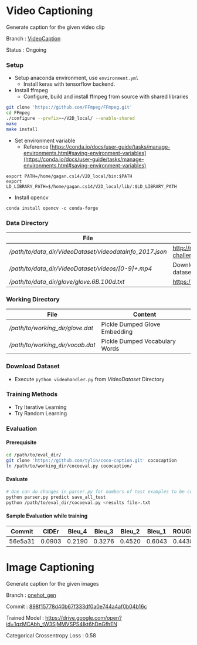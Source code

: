 # Video Captioning
Generate caption for the given video clip

Branch : [VideoCaption](https://github.com/scopeInfinity/Video2Description/tree/VideoCaption)

Status : Ongoing

### Setup

* Setup anaconda environment, use `environment.yml`
  * Install keras with tensorflow backend.
* Install ffmpeg
  * Configure, build and install ffmpeg from source with shared libraries 
```bash
git clone 'https://github.com/FFmpeg/FFmpeg.git'
cd FFmpeg
./configure --prefix=~/V2D_local/ --enable-shared
make
make install
```
  * Set environment variable
    * Reference [https://conda.io/docs/user-guide/tasks/manage-environments.html#saving-environment-variables](https://conda.io/docs/user-guide/tasks/manage-environments.html#saving-environment-variables)
```
export PATH=/home/gagan.cs14/V2D_local/bin:$PATH
export LD_LIBRARY_PATH=$/home/gagan.cs14/V2D_local/lib/:$LD_LIBRARY_PATH
```
* Install opencv
```
conda install opencv -c conda-forge
```


### Data Directory
File | Reference
--- | --- 
*/path/to/data_dir/VideoDataset/videodatainfo_2017.json* | http://ms-multimedia-challenge.com/2017/dataset
*/path/to/data_dir/VideoDataset/videos/[0-9]+.mp4* | Download videos based on above dataset
*/path/to/data_dir/glove/glove.6B.100d.txt* | https://nlp.stanford.edu/projects/glove/

### Working Directory
File | Content
--- | --- 
*/path/to/working_dir/glove.dat* | Pickle Dumped Glove Embedding
*/path/to/working_dir/vocab.dat* | Pickle Dumped Vocabulary Words
  
### Download Dataset
* Execute `python videohandler.py` from *VideoDataset* Directory
  
  
### Training Methods

* Try Iterative Learning
* Try Random Learning  

### Evaluation

#### Prerequisite
```bash
cd /path/to/eval_dir/
git clone 'https://github.com/tylin/coco-caption.git' cococaption
ln /path/to/working_dir/cocoeval.py cococaption/
```
#### Evaluate
```bash
# One can do changes in parser.py for numbers of test examples to be considered in evaluation
python parser.py predict save_all_test
python /path/to/eval_dir/cocoeval.py <results file>.txt
```

#### Sample Evaluation while training

Commit | CIDEr | Bleu_4 | Bleu_3 | Bleu_2 | Bleu_1 | ROUGE_L | METEOR | Model Filename
--- | --- | --- | --- | --- | --- | --- | --- | ---
56e5a31 | 0.0903 | 0.2190 | 0.3276 | 0.4520 | 0.6043 | 0.4438 | 0.1647 | res_mcnn_rand_b100_s70_model.dat_4698_loss_1.2381912469863892 



# Image Captioning
Generate caption for the given images

Branch : [onehot_gen](https://github.com/scopeInfinity/Video2Description/tree/onehot_gen)

Commit : [898f15778d40b67f333df0a0e744a4af0b04b16c](https://github.com/scopeInfinity/Video2Description/commit/898f15778d40b67f333df0a0e744a4af0b04b16c)

Trained Model : https://drive.google.com/open?id=1qzMCAbh_tW3SjMMVSPS4Ikt6hDnGfhEN

Categorical Crossentropy Loss : 0.58


